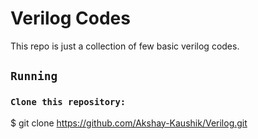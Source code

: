 # Verilog Codes
This repo is just a collection of few basic verilog codes.

## `Running` 
### `Clone this repository:` 
$ git clone https://github.com/Akshay-Kaushik/Verilog.git
